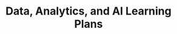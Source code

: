 ---
layout: planlist
title: Data, Analytics, and AI Learning Plans
permalink: /azure/data-analytics-ai-test/
includeplans:
- azure
- data, analytics, and ai
---